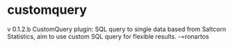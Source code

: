 # customquery
v 0.1.2.b
CustomQuery plugin: SQL query to single data
based from Saltcorn Statistics, aim to use custom SQL query for flexible results.
-=ronartos
